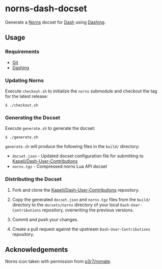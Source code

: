 # norns-dash-docset

Generate a [Norns](https://monome.org/docs/norns/) docset for [Dash](https://kapeli.com/dash) using [Dashing](https://github.com/technosophos/dashing).

## Usage

### Requirements

- [Git](https://git-scm.com)
- [Dashing](https://github.com/technosophos/dashing)

### Updating Norns

Execute `checkout.sh` to initialize the `norns` submodule and checkout the tag for the latest release:

```shell
$ ./checkout.sh
```

### Generating the Docset

Execute `generate.sh` to generate the docset:

```shell
$ ./generate.sh
```

`generate.sh` will produce the following files in the `build/` directory:

- `docset.json` - Updated docset configuration file for submitting to [Kapeli/Dash-User-Contributions](https://github.com/Kapeli/Dash-User-Contributions)
- `norns.tgz` - Compressed norns Lua API docset

### Distributing the Docset

1. Fork and clone the [Kapeli/Dash-User-Contributions](https://github.com/Kapeli/Dash-User-Contributions) repository.

2. Copy the generated `docset.json` and `norns.tgz` files from the `build/` directory to the `docsets/norns` directory of your local `Dash-User-Contributions` repository, overwriting the previous versions.

3. Commit and push your changes.

4. Create a pull request against the upstream `Dash-User-Contributions` repository.

## Acknowledgements

Norns icon taken with permission from [p3r7/rpmate](https://github.com/p3r7/rpmate).
